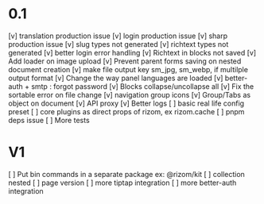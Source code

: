# 0.1
[v] translation production issue
[v] login production issue
[v] sharp production issue
[v] slug types not generated
[v] richtext types not generated
[v] better login error handling
[v] Richtext in blocks not saved
[v] Add loader on image upload
[v] Prevent parent forms saving on nested document creation
[v] make file output key sm_jpg, sm_webp, if multilple output format
[v] Change the way panel languages are loaded
[v] better-auth + smtp : forgot password
[v] Blocks collapse/uncollapse all
[v] Fix the sortable error on file change
[v] navigation group icons
[v] Group/Tabs as object on document
[v] API proxy 
[v] Better logs
[ ] basic real life config preset
[ ] core plugins as direct props of rizom, ex rizom.cache
[ ] pnpm deps issue
[ ] More tests

# V1
[ ] Put bin commands in a separate package ex: @rizom/kit
[ ] collection nested
[ ] page version
[ ] more tiptap integration
[ ] more better-auth integration


